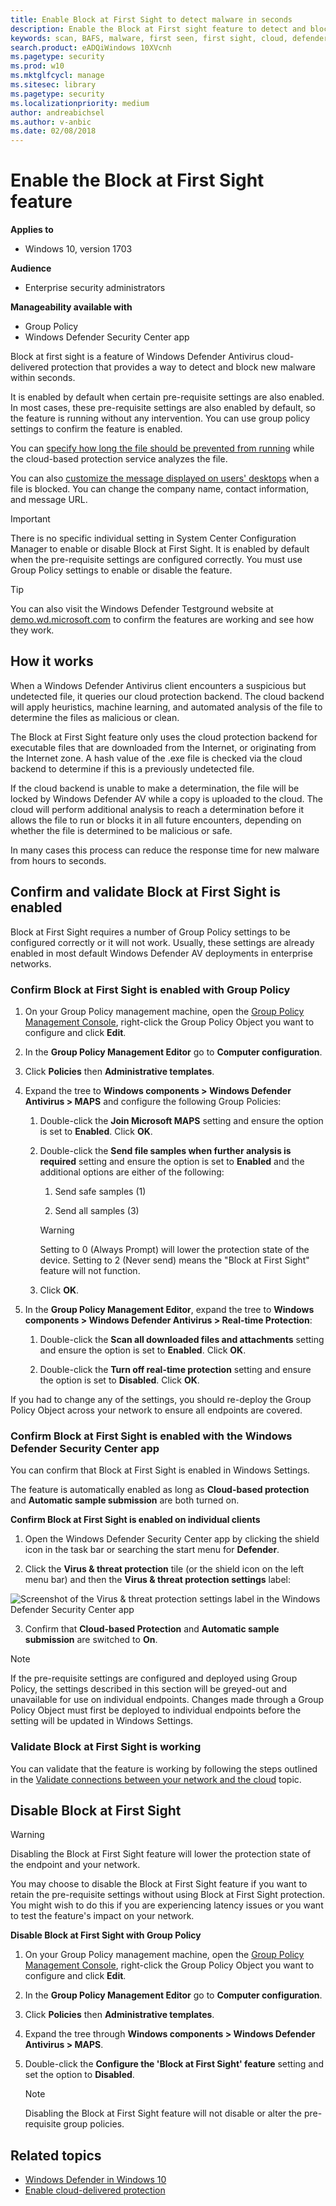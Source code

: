 ```yaml
---
title: Enable Block at First Sight to detect malware in seconds
description: Enable the Block at First sight feature to detect and block malware within seconds, and validate that it is configured correctly.
keywords: scan, BAFS, malware, first seen, first sight, cloud, defender
search.product: eADQiWindows 10XVcnh
ms.pagetype: security
ms.prod: w10
ms.mktglfcycl: manage
ms.sitesec: library
ms.pagetype: security
ms.localizationpriority: medium
author: andreabichsel
ms.author: v-anbic
ms.date: 02/08/2018
---
```






# Enable the Block at First Sight feature

**Applies to**

- Windows 10, version 1703

**Audience**

- Enterprise security administrators

**Manageability available with**

- Group Policy
- Windows Defender Security Center app


Block at first sight is a feature of Windows Defender Antivirus cloud-delivered protection that provides a way to detect and block new malware within seconds. 

It is enabled by default when certain pre-requisite settings are also enabled. In most cases, these pre-requisite settings are also enabled by default, so the feature is running without any intervention. You can use group policy settings to confirm the feature is enabled.

You can [specify how long the file should be prevented from running](configure-cloud-block-timeout-period-windows-defender-antivirus.md) while the cloud-based protection service analyzes the file.

You can also [customize the message displayed on users' desktops](https://docs.microsoft.com/en-us/windows/security/threat-protection/windows-defender-security-center/wdsc-customize-contact-information) when a file is blocked. You can change the company name, contact information, and message URL.

> [!IMPORTANT]
> There is no specific individual setting in System Center Configuration Manager to enable or disable Block at First Sight. It is enabled by default when the pre-requisite settings are configured correctly. You must use Group Policy settings to enable or disable the feature.


>[!TIP]
>You can also visit the Windows Defender Testground website at [demo.wd.microsoft.com](https://demo.wd.microsoft.com?ocid=cx-wddocs-testground) to confirm the features are working and see how they work.


## How it works

When a Windows Defender Antivirus client encounters a suspicious but undetected file, it queries our cloud protection backend. The cloud backend will apply heuristics, machine learning, and automated analysis of the file to determine the files as malicious or clean. 

The Block at First Sight feature only uses the cloud protection backend for executable files that are downloaded from the Internet, or originating from the Internet zone. A hash value of the .exe file is checked via the cloud backend to determine if this is a previously undetected file.

 

If the cloud backend is unable to make a determination, the file will be locked by Windows Defender AV while a copy is uploaded to the cloud. The cloud will perform additional analysis to reach a determination before it allows the file to run or blocks it in all future encounters, depending on whether the file is determined to be malicious or safe. 

In many cases this process can reduce the response time for new malware from hours to seconds.


## Confirm and validate Block at First Sight is enabled

Block at First Sight requires a number of Group Policy settings to be configured correctly or it will not work. Usually, these settings are already enabled in most default Windows Defender AV deployments in enterprise networks.



### Confirm Block at First Sight is enabled with Group Policy

1.  On your Group Policy management machine, open the [Group Policy Management Console](https://technet.microsoft.com/library/cc731212.aspx), right-click the Group Policy Object you want to configure and click **Edit**.

3.  In the **Group Policy Management Editor** go to **Computer configuration**.

4.  Click **Policies** then **Administrative templates**.

5.  Expand the tree to **Windows components > Windows Defender Antivirus > MAPS** and configure the following Group Policies:
    
    1.  Double-click the **Join Microsoft MAPS** setting and ensure the option is set to **Enabled**. Click **OK**.
    
    1.  Double-click the **Send file samples when further analysis is required** setting and ensure the option is set to **Enabled** and the additional options are either of the following:
    
        1. Send safe samples (1)
        
        1. Send all samples (3)

        > [!WARNING]
        > Setting to 0 (Always Prompt) will lower the protection state of the device. Setting to 2 (Never send) means the "Block at First Sight" feature will not function.

    1. Click **OK**.

1.  In the **Group Policy Management Editor**, expand the tree to **Windows components > Windows Defender Antivirus > Real-time Protection**:
    
    1.  Double-click the **Scan all downloaded files and attachments** setting and ensure the option is set to **Enabled**. Click **OK**.
    
    1.  Double-click the **Turn off real-time protection** setting and ensure the option is set to **Disabled**. Click **OK**.

If you had to change any of the settings, you should re-deploy the Group Policy Object across your network to ensure all endpoints are covered.


### Confirm Block at First Sight is enabled with the Windows Defender Security Center app

You can confirm that Block at First Sight is enabled in Windows Settings. 

The feature is automatically enabled as long as **Cloud-based protection** and **Automatic sample submission** are both turned on.

**Confirm Block at First Sight is enabled on individual clients**

1. Open the Windows Defender Security Center app by clicking the shield icon in the task bar or searching the start menu for **Defender**.

2. Click the **Virus & threat protection** tile (or the shield icon on the left menu bar) and then the **Virus & threat protection settings** label:

![Screenshot of the Virus & threat protection settings label in the Windows Defender Security Center app](images/defender/wdav-protection-settings-wdsc.png)
    
3.	Confirm that **Cloud-based Protection** and **Automatic sample submission** are switched to **On**.

> [!NOTE]
> If the pre-requisite settings are configured and deployed using Group Policy, the settings described in this section will be greyed-out and unavailable for use on individual endpoints. Changes made through a Group Policy Object must first be deployed to individual endpoints before the setting will be updated in Windows Settings.


### Validate Block at First Sight is working

You can validate that the feature is working by following the steps outlined in the [Validate connections between your network and the cloud](configure-network-connections-windows-defender-antivirus.md#validate) topic.


## Disable Block at First Sight

> [!WARNING]
> Disabling the Block at First Sight feature will lower the protection state of the endpoint and your network.

You may choose to disable the Block at First Sight feature if you want to retain the pre-requisite settings without using Block at First Sight protection. You might wish to do this if you are experiencing latency issues or you want to test the feature's impact on your network.

**Disable Block at First Sight with Group Policy**

1.  On your Group Policy management machine, open the [Group Policy Management Console](https://technet.microsoft.com/library/cc731212.aspx), right-click the Group Policy Object you want to configure and click **Edit**.

3.  In the **Group Policy Management Editor** go to **Computer configuration**.

4.  Click **Policies** then **Administrative templates**.

5.  Expand the tree through **Windows components > Windows Defender Antivirus > MAPS**.

1.  Double-click the **Configure the 'Block at First Sight' feature** setting and set the option to **Disabled**.

    > [!NOTE]
    > Disabling the Block at First Sight feature will not disable or alter the pre-requisite group policies.


## Related topics

- [Windows Defender in Windows 10](windows-defender-antivirus-in-windows-10.md)
- [Enable cloud-delivered protection](enable-cloud-protection-windows-defender-antivirus.md)


